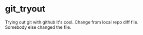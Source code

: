 # git_tryout
Trying out git with github
It's cool.
Change from local repo diff file.
Somebody else changed the file.
